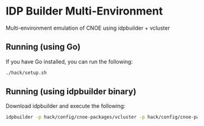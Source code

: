# IDP Builder Multi-Environment

Multi-environment emulation of CNOE using idpbuilder + vcluster

## Running (using Go)

If you have Go installed, you can run the following:

```bash
./hack/setup.sh
```

## Running (using idpbuilder binary)

Download idpbuilder and execute the following:

```bash
idpbuilder -p hack/config/cnoe-packages/vcluster -p hack/config/cnoe-packages/vcluster
```
